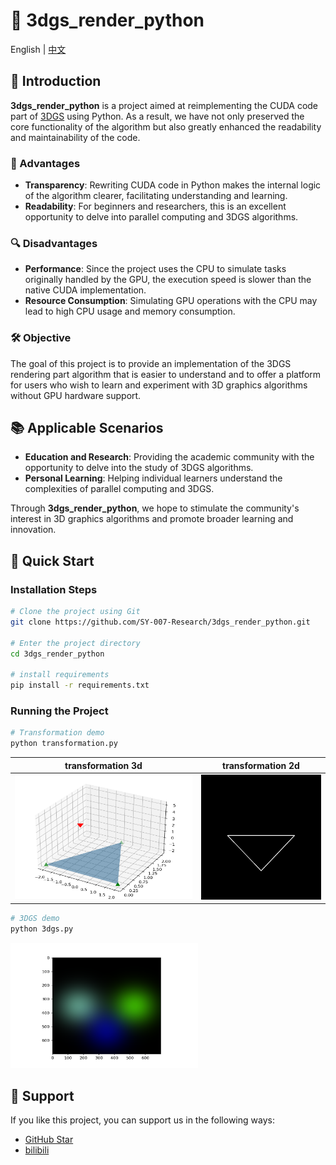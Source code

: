 # 🌟 3dgs_render_python

English | [中文](assets\README_ch.md)

## 🚀 Introduction
**3dgs_render_python** is a project aimed at reimplementing the CUDA code part of [3DGS](https://github.com/graphdeco-inria/gaussian-splatting) using Python. As a result, we have not only preserved the core functionality of the algorithm but also greatly enhanced the readability and maintainability of the code.

### 🌈 Advantages
- **Transparency**: Rewriting CUDA code in Python makes the internal logic of the algorithm clearer, facilitating understanding and learning.
- **Readability**: For beginners and researchers, this is an excellent opportunity to delve into parallel computing and 3DGS algorithms.

### 🔍 Disadvantages
- **Performance**: Since the project uses the CPU to simulate tasks originally handled by the GPU, the execution speed is slower than the native CUDA implementation.
- **Resource Consumption**: Simulating GPU operations with the CPU may lead to high CPU usage and memory consumption.

### 🛠️ Objective
The goal of this project is to provide an implementation of the 3DGS rendering part algorithm that is easier to understand and to offer a platform for users who wish to learn and experiment with 3D graphics algorithms without GPU hardware support.

## 📚 Applicable Scenarios
- **Education and Research**: Providing the academic community with the opportunity to delve into the study of 3DGS algorithms.
- **Personal Learning**: Helping individual learners understand the complexities of parallel computing and 3DGS.

Through **3dgs_render_python**, we hope to stimulate the community's interest in 3D graphics algorithms and promote broader learning and innovation.

## 🔧 Quick Start

### Installation Steps

```bash
# Clone the project using Git
git clone https://github.com/SY-007-Research/3dgs_render_python.git 

# Enter the project directory
cd 3dgs_render_python

# install requirements
pip install -r requirements.txt
```

### Running the Project

```bash
# Transformation demo
python transformation.py
```


|transformation 3d|transformation 2d|
|---|---|
|<img src="assets\transformation_3d.png" width = 300 height = 200>| <img src="assets\tranformation_2d.png" width = 200 height = 200>|

```bash
# 3DGS demo
python 3dgs.py
```

<img src="assets\3dgs.png" width = 300 height = 200>

## 🏅 Support

If you like this project, you can support us in the following ways:

- [GitHub Star](https://github.com/SY-007-Research/3dgs_render_python)
- [bilibili](https://space.bilibili.com/644569334)
